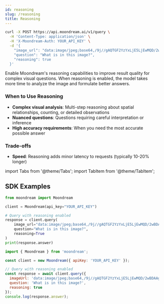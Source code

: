 ```yaml
---
id: reasoning
slug: /reasoning
title: Reasoning
---
```

```bash {7}
curl -X POST https://api.moondream.ai/v1/query \
  -H 'Content-Type: application/json' \
  -H 'X-Moondream-Auth: YOUR_API_KEY' \
  -d '{
    "image_url": "data:image/jpeg;base64,/9j//gAQTGF2YzYxLjE5LjEwMQD/2wBDAAg+Pkk+SVVVVVVVVWRdZGhoaGRkZGRoaGhwcHCDg4NwcHBoaHBwfHyDg4+Tj4eHg4eTk5ubm7q6srLZ2eD/////xABZAAADAQEBAQAAAAAAAAAAAAAABgcFCAECAQEAAAAAAAAAAAAAAAAAAAAAEAADAAMBAQEBAAAAAAAAAAAAAQIDIREEURKBEQEAAAAAAAAAAAAAAAAAAAAA/8AAEQgAGQAZAwESAAISAAMSAP/aAAwDAQACEQMRAD8A5/PQAAABirHyVS2mUip/Pm4/vQAih9ABuRUrVLqMEALVNead7/pFgAfc+d5NLSEEAAAA/9k=",
    "question": "What is in this image?",
    "reasoning": true
  }'
```
Enable Moondream's reasoning capabilities to improve result quality for complex visual questions. When reasoning is enabled, the model takes more time to analyze the image and formulate better answers.

### When to Use Reasoning
- **Complex visual analysis**: Multi-step reasoning about spatial relationships, counting, or detailed observations
- **Nuanced questions**: Questions requiring careful interpretation or inference
- **High accuracy requirements**: When you need the most accurate possible answer

### Trade-offs
- **Speed**: Reasoning adds minor latency to requests (typically 10-20% longer)

import Tabs from '@theme/Tabs';
import TabItem from '@theme/TabItem';



## SDK Examples

<Tabs>
  <TabItem value="python" label="Python" default>

```python
from moondream import Moondream

client = Moondream(api_key="YOUR_API_KEY")

# Query with reasoning enabled
response = client.query(
    image_url="data:image/jpeg;base64,/9j//gAQTGF2YzYxLjE5LjEwMQD/2wBDAAg+...",
    question="What is in this image?",
    reasoning=True
)
print(response.answer)
```

  </TabItem>
  <TabItem value="nodejs" label="Node.js">

```javascript
import { Moondream } from 'moondream';

const client = new Moondream({ apiKey: 'YOUR_API_KEY' });

// Query with reasoning enabled
const response = await client.query({
  imageUrl: 'data:image/jpeg;base64,/9j//gAQTGF2YzYxLjE5LjEwMQD/2wBDAAg+...',
  question: 'What is in this image?',
  reasoning: true
});
console.log(response.answer);
```

  </TabItem>
</Tabs>

